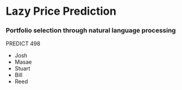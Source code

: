 # Lazy Price Prediction
### Portfolio selection through natural language processing

PREDICT 498

* Josh 
* Masae
* Stuart
* Bill
* Reed
